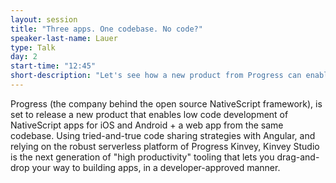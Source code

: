 ```yaml
---
layout: session
title: "Three apps. One codebase. No code?"
speaker-last-name: Lauer
type: Talk
day: 2
start-time: "12:45"
short-description: "Let's see how a new product from Progress can enable developer-approved visual drag-and-drop design of both native mobile apps and web apps at the same time, with the same codebase."
---
```


Progress (the company behind the open source NativeScript framework), is set to release a new product that enables low code development of NativeScript apps for iOS and Android + a web app from the same codebase. Using tried-and-true code sharing strategies with Angular, and relying on the robust serverless platform of Progress Kinvey, Kinvey Studio is the next generation of "high productivity" tooling that lets you drag-and-drop your way to building apps, in a developer-approved manner.